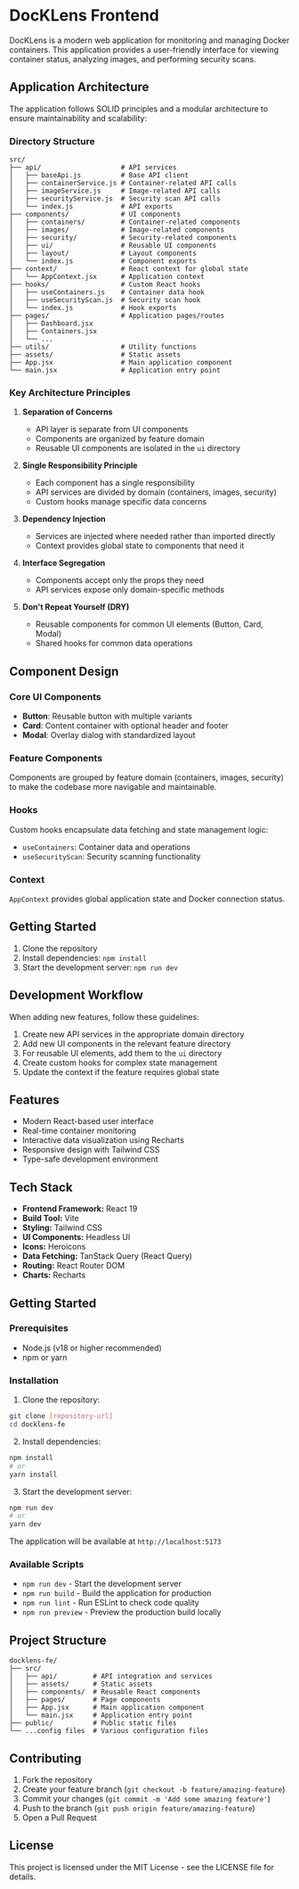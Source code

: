 # DocKLens Frontend

DocKLens is a modern web application for monitoring and managing Docker containers. This application provides a user-friendly interface for viewing container status, analyzing images, and performing security scans.

## Application Architecture

The application follows SOLID principles and a modular architecture to ensure maintainability and scalability:

### Directory Structure

```
src/
├── api/                    # API services
│   ├── baseApi.js          # Base API client
│   ├── containerService.js # Container-related API calls
│   ├── imageService.js     # Image-related API calls
│   ├── securityService.js  # Security scan API calls
│   └── index.js            # API exports
├── components/             # UI components
│   ├── containers/         # Container-related components
│   ├── images/             # Image-related components
│   ├── security/           # Security-related components
│   ├── ui/                 # Reusable UI components
│   ├── layout/             # Layout components
│   └── index.js            # Component exports
├── context/                # React context for global state
│   └── AppContext.jsx      # Application context
├── hooks/                  # Custom React hooks
│   ├── useContainers.js    # Container data hook
│   ├── useSecurityScan.js  # Security scan hook
│   └── index.js            # Hook exports
├── pages/                  # Application pages/routes
│   ├── Dashboard.jsx
│   ├── Containers.jsx
│   └── ...
├── utils/                  # Utility functions
├── assets/                 # Static assets
├── App.jsx                 # Main application component
└── main.jsx                # Application entry point
```

### Key Architecture Principles

1. **Separation of Concerns**
   - API layer is separate from UI components
   - Components are organized by feature domain
   - Reusable UI components are isolated in the `ui` directory

2. **Single Responsibility Principle**
   - Each component has a single responsibility
   - API services are divided by domain (containers, images, security)
   - Custom hooks manage specific data concerns

3. **Dependency Injection**
   - Services are injected where needed rather than imported directly
   - Context provides global state to components that need it

4. **Interface Segregation**
   - Components accept only the props they need
   - API services expose only domain-specific methods

5. **Don't Repeat Yourself (DRY)**
   - Reusable components for common UI elements (Button, Card, Modal)
   - Shared hooks for common data operations

## Component Design

### Core UI Components

- **Button**: Reusable button with multiple variants
- **Card**: Content container with optional header and footer
- **Modal**: Overlay dialog with standardized layout

### Feature Components

Components are grouped by feature domain (containers, images, security) to make the codebase more navigable and maintainable.

### Hooks

Custom hooks encapsulate data fetching and state management logic:
- `useContainers`: Container data and operations
- `useSecurityScan`: Security scanning functionality

### Context

`AppContext` provides global application state and Docker connection status.

## Getting Started

1. Clone the repository
2. Install dependencies: `npm install`
3. Start the development server: `npm run dev`

## Development Workflow

When adding new features, follow these guidelines:

1. Create new API services in the appropriate domain directory
2. Add new UI components in the relevant feature directory
3. For reusable UI elements, add them to the `ui` directory
4. Create custom hooks for complex state management
5. Update the context if the feature requires global state

## Features

- Modern React-based user interface
- Real-time container monitoring
- Interactive data visualization using Recharts
- Responsive design with Tailwind CSS
- Type-safe development environment

## Tech Stack

- **Frontend Framework:** React 19
- **Build Tool:** Vite
- **Styling:** Tailwind CSS
- **UI Components:** Headless UI
- **Icons:** Heroicons
- **Data Fetching:** TanStack Query (React Query)
- **Routing:** React Router DOM
- **Charts:** Recharts

## Getting Started

### Prerequisites

- Node.js (v18 or higher recommended)
- npm or yarn

### Installation

1. Clone the repository:
```bash
git clone [repository-url]
cd docklens-fe
```

2. Install dependencies:
```bash
npm install
# or
yarn install
```

3. Start the development server:
```bash
npm run dev
# or
yarn dev
```

The application will be available at `http://localhost:5173`

### Available Scripts

- `npm run dev` - Start the development server
- `npm run build` - Build the application for production
- `npm run lint` - Run ESLint to check code quality
- `npm run preview` - Preview the production build locally

## Project Structure

```
docklens-fe/
├── src/
│   ├── api/         # API integration and services
│   ├── assets/      # Static assets
│   ├── components/  # Reusable React components
│   ├── pages/       # Page components
│   ├── App.jsx      # Main application component
│   └── main.jsx     # Application entry point
├── public/          # Public static files
└── ...config files  # Various configuration files
```

## Contributing

1. Fork the repository
2. Create your feature branch (`git checkout -b feature/amazing-feature`)
3. Commit your changes (`git commit -m 'Add some amazing feature'`)
4. Push to the branch (`git push origin feature/amazing-feature`)
5. Open a Pull Request

## License

This project is licensed under the MIT License - see the LICENSE file for details.
